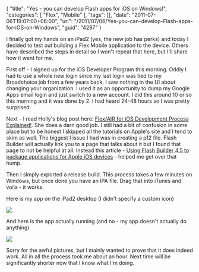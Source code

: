 {
	"title": "Yes - you can develop Flash apps for iOS on Windows!",
	"categories": [
		"Flex",
		"Mobile"
	],
	"tags": [],
	"date": "2011-07-06T19:07:00+06:00",
	"url": "/2011/07/06/Yes-you-can-develop-Flash-apps-for-iOS-on-Windows",
	"guid": "4297"
}

I finally got my hands on an iPad2 (yes, the new job has perks) and today I decided to test out building a Flex Mobile application to the device. Others have described the steps in detail so I won't repeat that here, but I'll share how it went for me.
<!--more-->
First off - I signed up for the iOS Developer Program this morning. Oddly I had to use a whole new login since my last login was tied to my Broadchoice job from a few years back. I saw nothing in the UI about changing your organization. I used it as an opportunity to dump my Google Apps email login and just switch to a new account. I did this around 10 or so this morning and it was done by 2. I had heard 24-48 hours so I was pretty surprised. 

Next - I read Holly's blog post here: <a href="http://devgirl.org/2011/06/20/flexair-for-ios-development-process-explained/">Flex/AIR for iOS Development Process Explained!</a>. She does a darn good job. I still had a bit of confusion in some place but to be honest I skipped all the tutorials on Apple's site and I tend to skim as well. The biggest I issue I had was in creating a p12 file. Flash Builder will actually link you to a page that talks about it but I found that page to not be helpful at all. Instead this article - <a href="http://www.adobe.com/devnet/air/articles/packaging-air-apps-ios.html">Using Flash Builder 4.5 to package applications for Apple iOS devices</a> - helped me get over that hump.

Then I simply exported a release build. This process takes a few minutes on Windows, but once done you have an IPA file. Drag that into iTunes and voila - it works.

Here is my app on the iPad2 desktop (I didn't specify a custom icon)

<img src="http://static.raymondcamden.com/images/IMAG0235.jpg" />

And here is the app actually running (and no - my app doesn't actually do anything)

<img src="http://static.raymondcamden.com/images/cfjedi/IMAG02361.jpg" />

Sorry for the awful pictures, but I mainly wanted to prove that it does indeed work. All in all the process took me about an hour. Next time will be significantly shorter now that I know what I'm doing.